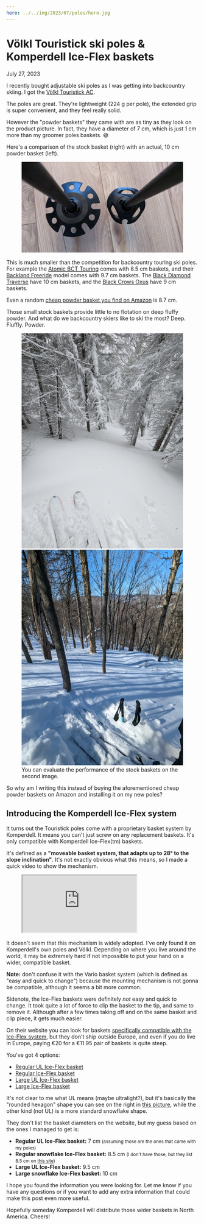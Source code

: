 ```yaml
---
hero: ../../img/2023/07/poles/hero.jpg
---
```


# Völkl Touristick ski poles & Komperdell Ice-Flex baskets
July 27, 2023

I recently bought adjustable ski poles as I was getting into backcountry
skiing. I got the [Völkl Touristick AC](https://volkl.com/en-ca/p/touristick-ac-poles-adjustable-2023).

The poles are great. They're lightweight (224 g per pole), the extended
grip is super convenient, and they feel really solid.

However the "powder baskets" they came with are as tiny as they look on
the product picture. In fact, they have a diameter of 7 cm, which is
just 1 cm more than my groomer poles baskets. 😅

Here's a comparison of the stock basket (right) with an actual, 10 cm
powder basket (left).

<figure class="center">
  <img alt="" src="../../img/2023/07/poles/comparison.jpg">
</figure>

This is much smaller than the competition for backcountry touring ski
poles. For example the [Atomic BCT Touring](https://www.atomic.com/en-ca/shop/product/bct-touring-aj5005732.html)
comes with 8.5 cm baskets, and their [Backland
Freeride](https://www.atomic.com/en-ca/shop/product/backland-fr-aj5005314.html)
model comes with 9.7 cm baskets. The [Black Diamond Traverse](https://www.blackdiamondequipment.com/en_US/product/traverse-ski-poles/)
have 10 cm baskets, and the [Black Crows
Oxus](https://www.black-crows.com/ca/fr/p/-batons-oxus/101724-020-115.html)
have 9 cm baskets.

Even a random [cheap powder basket you find on Amazon](https://amzn.to/3OyATE8)
is 8.7 cm.

Those small stock baskets provide little to no flotation on deep fluffy
powder. And what do we backcountry skiers like to ski the most? Deep.
Fluffly. Powder.


<figure class="grid grid-2">
  <img alt="" src="../../img/2023/07/poles/deep.jpg">
  <img alt="" src="../../img/2023/07/poles/powder.jpg">
  <figcaption>You can evaluate the performance of the stock baskets on the second image.</figcaption>
</figure>

So why am I writing this instead of buying the aforementioned cheap
powder baskets on Amazon and installing it on my new poles?

## Introducing the Komperdell Ice-Flex system

It turns out the Touristick poles come with a proprietary basket system
by Komperdell. It means you can't just screw on any replacement baskets.
It's only compatible with Komperdell Ice-Flex(tm) baskets.

It's defined as a **"moveable basket system, that adapts up to 28° to the
slope inclination"**. It's not exactly obvious what this means, so I
made a quick video to show the mechanism.

<figure class="video">
  <iframe src="https://www.youtube.com/embed/hloFNTuovyo" allowfullscreen></iframe>
</figure>

It doesn't seem that this mechanism is widely adopted. I've only found
it on Komperdell's own poles and Völkl. Depending on where you live
around the world, it may be extremely hard if not impossible to put your
hand on a wider, compatible basket.

<div class="note">

**Note:** don't confuse it with the Vario basket system (which is
defined as "easy and quick to change") because the mounting mechanism is
not gonna be compatible, although it seems a bit more common.

Sidenote, the Ice-Flex baskets were definitely _not_ easy and quick to
change. It took quite a lot of force to clip the basket to the tip, and
same to remove it. Although after a few times taking off and on the
same basket and clip piece, it gets much easier.

</div>

On their website you can look for baskets
[specifically compatible with the Ice-Flex system](https://www.komperdell.com/en/Poles/Accessories/Baskets/?order=price-desc&p=1&properties=0b437375a8a343b89a327d5f8d327cf0),
but they don't ship outside Europe, and even if you do live in Europe,
paying €20 for a €11.95 pair of baskets is quite steep.

You've got 4 options:

* [Regular UL Ice-Flex basket](https://www.komperdell.com/en/Regular-UL-Iceflake-Basket/K9949-925-UNI)
* [Regular Ice-Flex basket](https://www.komperdell.com/en/Ice-Flex-Basket/K9396-925-UNI)
* [Large UL Ice-Flex basket](https://www.komperdell.com/en/Large-UL-Iceflake-Basket/K9950-925-UNI)
* [Large Ice-Flex basket](https://www.komperdell.com/en/Ice-Flex-Winter-Basket-XL/K9385-925-UNI)

It's not clear to me what UL means (maybe ultralight?), but it's
basically the "rounded hexagon" shape you can see on the right in [this
picture](../../img/2023/07/poles/comparison.jpg), while the other kind (not UL) is a
more standard snowflake shape.

They don't list the basket diameters on the website, but my guess based
on the ones I managed to get is:

* **Regular UL Ice-Flex basket:** 7 cm <small>(assuming those are the ones that came with my poles)</small>
* **Regular snowflake Ice-Flex basket:** 8.5 cm <small>(I don't have those, but they list 8.5 cm on [this site](https://www.tradeinn.com/trekkinn/en/komperdell-ice-flex-winter-basket/136969928/p))</small>
* **Large UL Ice-Flex basket:** 9.5 cm
* **Large snowflake Ice-Flex basket:** 10 cm

I hope you found the information you were looking for. Let me know if
you have any questions or if you want to add any extra information that
could make this post even more useful.

Hopefully someday Komperdell will distribute those wider baskets in
North America. Cheers!
